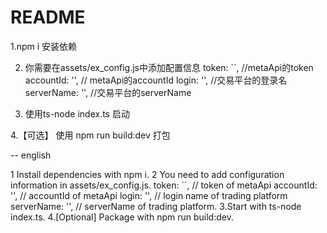 # README #
1.npm i 安装依赖

2. 你需要在assets/ex_config.js中添加配置信息
       token: ``, //metaApi的token
      accountId: '', // metaApi的accountId
      login: '',  //交易平台的登录名
      serverName: '',  //交易平台的serverName

3. 使用ts-node index.ts 启动

4.【可选】 使用 npm run build:dev 打包



-- english 

1 Install dependencies with npm i.
2 You need to add configuration information in assets/ex_config.js.
token: ``, // token of metaApi
accountId: '', // accountId of metaApi
login: '', // login name of trading platform
serverName: '', // serverName of trading platform.
3.Start with ts-node index.ts.
4.[Optional] Package with npm run build:dev.
